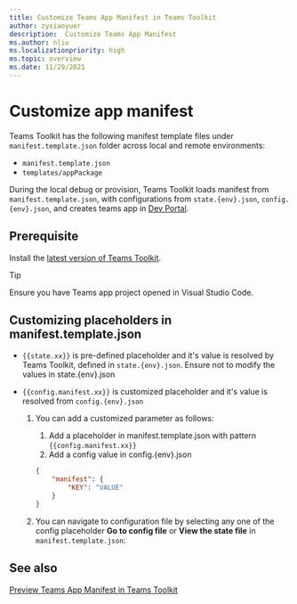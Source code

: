 ```yaml
---
title: Customize Teams App Manifest in Teams Toolkit
author: zyxiaoyuer
description:  Customize Teams App Manifest
ms.author: nliu
ms.localizationpriority: high
ms.topic: overview
ms.date: 11/29/2021
---
```


# Customize app manifest

Teams Toolkit has the following manifest template files under `manifest.template.json` folder across local and remote environments:

* `manifest.template.json`
* `templates/appPackage`

During the local debug or provision, Teams Toolkit loads manifest from `manifest.template.json`,  with configurations from `state.{env}.json`, `config.{env}.json`, and creates teams app in [Dev Portal](https://dev.teams.microsoft.com/apps).
## Prerequisite

Install the [latest version of Teams Toolkit](https://marketplace.visualstudio.com/items?itemName=TeamsDevApp.ms-teams-vscode-extension).

> [!TIP]
> Ensure you have Teams app project opened in Visual Studio Code.




## Customizing placeholders in manifest.template.json

* `{{state.xx}}` is pre-defined placeholder and it's value is resolved by Teams Toolkit, defined in `state.{env}.json`. Ensure not to modify the values in state.{env}.json
* `{{config.manifest.xx}}` is customized placeholder and it's value is resolved from `config.{env}.json`

  1. You can add a customized parameter as follows:
      1. Add a placeholder in manifest.template.json with pattern `{{config.manifest.xx}}`
      2. Add a config value in config.{env}.json

        ```json
        {
            "manifest": {
                "KEY": "VALUE"
            }
        }
        ```

   2. You can navigate to configuration file by selecting any one of the config placeholder **Go to config file** or **View the state file** in `manifest.template.json`:

## See also

[Preview Teams App Manifest in Teams Toolkit](TeamsFx-manifest-preview.md)
